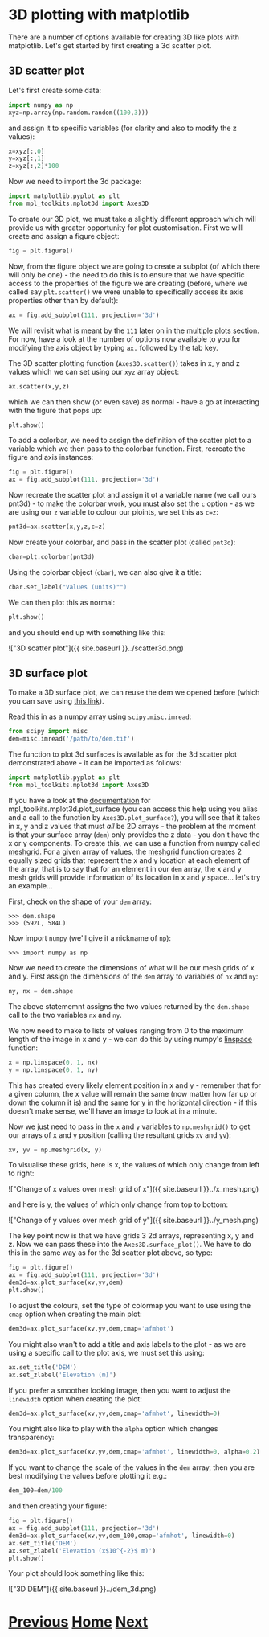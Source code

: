 ---
---

# 3D plotting with matplotlib

There are a number of options available for creating 3D like plots with matplotlib. Let's get started by first creating a 3d scatter plot.


## 3D scatter plot

Let's first create some data:

```python
import numpy as np
xyz=np.array(np.random.random((100,3)))
```

and assign it to specific variables (for clarity and also to modify the z values):

```python
x=xyz[:,0]
y=xyz[:,1]
z=xyz[:,2]*100
```

Now we need to import the 3d package:

```python
import matplotlib.pyplot as plt
from mpl_toolkits.mplot3d import Axes3D
```

To create our 3D plot, we must take a slightly different approach which will provide us with greater opportunity for plot customisation. First we will create and assign a figure object:

```python
fig = plt.figure()
```

Now, from the figure object we are going to create a subplot (of which there will only be one) - the need to do this is to ensure that we have specific access to the properties of the figure we are creating (before, where we called say ```plt.scatter()``` we were unable to specifically access its axis properties other than by default):

```python
ax = fig.add_subplot(111, projection='3d')
```

We will revisit what is meant by the ```111``` later on in the [multiple plots section](../matplotlib_multiple_figs). For now, have a look at the number of options now available to you for modifying the axis object by typing ```ax.``` followed by the tab key.

The 3D scatter plotting function (```Axes3D.scatter()```) takes in x, y and z values which we can set using our ```xyz``` array object:

```python
ax.scatter(x,y,z)
```

which we can then show (or even save) as normal - have a go at interacting with the figure that pops up:

```python
plt.show()
```

To add a colorbar, we need to assign the definition of the scatter plot to a variable which we then pass to the colorbar function. First, recreate the figure and axis instances:

```python
fig = plt.figure()
ax = fig.add_subplot(111, projection='3d')
```

Now recreate the scatter plot and assign it ot a variable name (we call ours pnt3d) - to make the colorbar work, you must also set the ```c``` option - as we are using our ```z``` variable to colour our pioints, we set this as ```c=z```:

```python
pnt3d=ax.scatter(x,y,z,c=z)
```

Now create your colorbar, and pass in the scatter plot (called ```pnt3d```):

```python
cbar=plt.colorbar(pnt3d)
```

Using the colorbar object (```cbar```), we can also give it a title:

```python
cbar.set_label("Values (units)"")
```

We can then plot this as normal:

```python
plt.show()
```

and you should end up with something like this:

!["3D scatter plot"]({{ site.baseurl }}../scatter3d.png)

## 3D surface plot

To make a 3D surface plot, we can reuse the dem we opened before (which you can save using [this link](../dem.tif)).

Read this in as a numpy array using ```scipy.misc.imread```:

```python
from scipy import misc
dem=misc.imread('/path/to/dem.tif')
```

The function to plot 3d surfaces is available as for the 3d scatter plot demonstrated above - it can be imported as follows:

```python
import matplotlib.pyplot as plt
from mpl_toolkits.mplot3d import Axes3D
```

If you have a look at the [documentation](http://matplotlib.org/mpl_toolkits/mplot3d/tutorial.html#mplot3d-tutorial) for mpl_toolkits.mplot3d.plot_surface (you can access this help using you alias and a call to the function by ```Axes3D.plot_surface?```), you will see that it takes in x, y and z values that must *all* be 2D arrays - the problem at the moment is that your surface array (```dem```) only provides the z data - you don't have the x or y components. To create this, we can use a function from numpy called [meshgrid](http://docs.scipy.org/doc/numpy-1.10.0/reference/generated/numpy.meshgrid.html). For a given array of  values, the  [meshgrid](http://docs.scipy.org/doc/numpy-1.10.0/reference/generated/numpy.meshgrid.html) function creates 2 equally sized grids that represent the x and y location at each element of the array, that is to say that for an element in our ```dem``` array, the x and y mesh grids will provide information of its location in x and y space... let's try an example...

First, check on the shape of your ```dem``` array:

	>>> dem.shape
	>>> (592L, 584L)

Now import ```numpy``` (we'll give it a nickname of ```np```):

	>>> import numpy as np

Now we need to create the dimensions of what will be our mesh grids of x and y. First assign the dimensions of the ```dem``` array to variables of ```nx``` and ```ny```:

```python
ny, nx = dem.shape
```

The above statememnt assigns the two values returned by the ```dem.shape``` call to the two variables ```nx``` and ```ny```.

We now need to make to lists of values ranging from 0 to the maximum length of the image in x and y - we can do this by using numpy's [linspace](http://docs.scipy.org/doc/numpy-1.10.0/reference/generated/numpy.linspace.html) function:

```python
x = np.linspace(0, 1, nx)
y = np.linspace(0, 1, ny)
```

This has created every likely element position in x and y - remember that for a given column, the x value will remain the same (now matter how far up or down the column it is) and the same for y in the horizontal direction - if this doesn't make sense, we'll have an image to look at in a minute. 

Now we just need to pass in the ```x``` and ```y``` variables to ```np.meshgrid()``` to get our arrays of x and y position (calling the resultant grids ```xv``` and ```yv```):

```python
xv, yv = np.meshgrid(x, y)
```

To visualise these grids, here is x, the values of which only change from left to right:

!["Change of x values over mesh grid of x"]({{ site.baseurl }}../x_mesh.png)

and here is y, the values of which only change from top to bottom:

!["Change of y values over mesh grid of y"]({{ site.baseurl }}../y_mesh.png)

The key point now is that we have grids 3 2d arrays, representing x, y and z. Now we can pass these into the ```Axes3D.surface_plot()```. We have to do this in the same way as for the 3d scatter plot above, so type:

```python
fig = plt.figure()
ax = fig.add_subplot(111, projection='3d')
dem3d=ax.plot_surface(xv,yv,dem)
plt.show()
```

To adjust the colours, set the type of colormap you want to use using the ```cmap``` option when creating the main plot:

```python
dem3d=ax.plot_surface(xv,yv,dem,cmap='afmhot')
```

You might also wan't to add a title and axis labels to the plot - as we are using a specific call to the plot axis, we must set this using:

```python
ax.set_title('DEM')
ax.set_zlabel('Elevation (m)')
```

If you prefer a smoother looking image, then you want to adjust the ```linewidth``` option when creating the plot:

```python
dem3d=ax.plot_surface(xv,yv,dem,cmap='afmhot', linewidth=0)
```

You might also like to play with the ```alpha``` option which changes transparency:

```python
dem3d=ax.plot_surface(xv,yv,dem,cmap='afmhot', linewidth=0, alpha=0.2)
```

If you want to change the scale of the values in the ```dem``` array, then you are best modifying the values before plotting it e.g.:

```python
dem_100=dem/100
```

and then creating your figure:

```python
fig = plt.figure()
ax = fig.add_subplot(111, projection='3d')
dem3d=ax.plot_surface(xv,yv,dem_100,cmap='afmhot', linewidth=0)
ax.set_title('DEM')
ax.set_zlabel('Elevation (x$10^{-2}$ m)')
plt.show()
```

Your plot should look something like this:

!["3D DEM"]({{ site.baseurl }}../dem_3d.png)

# [Previous](../matplotlib_matrix) [Home](../README_matplotlib) [Next](../matplotlib_what_next)